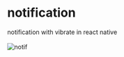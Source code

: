 # notification
notification with vibrate in react native
<br><br>
![notif](https://user-images.githubusercontent.com/116552870/230584450-3c7a7fd8-f552-4ac7-adbb-652a995c73b9.jpg)
